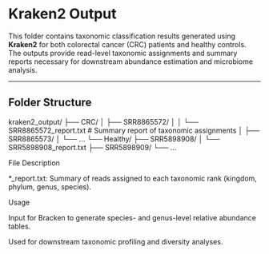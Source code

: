 # Kraken2 Output

This folder contains taxonomic classification results generated using **Kraken2** for both colorectal cancer (CRC) patients and healthy controls. The outputs provide read-level taxonomic assignments and summary reports necessary for downstream abundance estimation and microbiome analysis.

---

## Folder Structure
kraken2_output/
├── CRC/
│ ├── SRR8865572/
│ │ └── SRR8865572_report.txt # Summary report of taxonomic assignments
│ ├── SRR8865573/
│ └── ...
└── Healthy/
├── SRR5898908/
│ └── SRR5898908_report.txt
├── SRR5898909/
└── ...


File Description

*_report.txt: Summary of reads assigned to each taxonomic rank (kingdom, phylum, genus, species).

Usage

Input for Bracken to generate species- and genus-level relative abundance tables.

Used for downstream taxonomic profiling and diversity analyses.